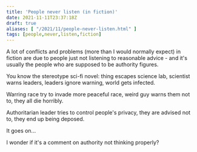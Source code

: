 ```yaml
---
title: 'People never listen (in fiction)'
date: 2021-11-11T23:37:18Z
draft: true
aliases: [ "/2021/11/people-never-listen.html" ]
tags: [people,never,listen,fiction]
---
```


A lot of conflicts and problems (more than I would normally expect) in fiction are due to people just not listening to reasonable advice - and it's usually the people who are supposed to be authority figures.

You know the stereotype sci-fi novel: thing escapes science lab, scientist warns leaders, leaders ignore warning, world gets infected.

Warring race try to invade more peaceful race, weird guy warns them not to, they all die horribly.

Authoritarian leader tries to control people's privacy, they are advised not to, they end up being deposed.

It goes on...

I wonder if it's a comment on authority not thinking properly?